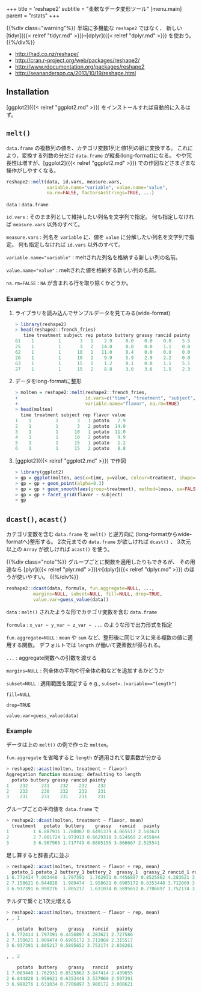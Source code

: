 +++
title = 'reshape2'
subtitle = "柔軟なデータ変形ツール"
[menu.main]
  parent = "rstats"
+++

{{%div class="warning"%}}
半端に多機能な `reshape2` ではなく、
新しい [tidyr]({{< relref "tidyr.md" >}})` + `[dplyr]({{< relref "dplyr.md" >}}) を使おう。
{{%/div%}}

-   <http://had.co.nz/reshape/>
-   <http://cran.r-project.org/web/packages/reshape2/>
-   <http://www.rdocumentation.org/packages/reshape2>
-   <http://seananderson.ca/2013/10/19/reshape.html>

## Installation

[ggplot2]({{< relref "ggplot2.md" >}}) をインストールすれば自動的に入るはず。

## `melt()`

`data.frame` の複数列の値を、カテゴリ変数1列と値1列の組に変換する。
これにより、変換する列数の分だけ `data.frame` が縦長(long-format)になる。
やや冗長性は増すが、[ggplot2]({{< relref "ggplot2.md" >}}) での作図などさまざまな操作がしやすくなる。

```r
reshape2::melt(data, id.vars, measure.vars,
               variable.name="variable", value.name="value",
               na.rm=FALSE, factorsAsStrings=TRUE, ...)
```

`data`
:   `data.frame`

`id.vars`
:   そのまま列として維持したい列名を文字列で指定。
    何も指定しなければ `measure.vars` 以外のすべて。

`measure.vars`
:   列名を `variable` に、値を `value` に分解したい列名を文字列で指定。
    何も指定しなければ `id.vars` 以外のすべて。

`variable.name="variable"`
:   meltされた列名を格納する新しい列の名前。

`value.name="value"`
:   meltされた値を格納する新しい列の名前。

`na.rm=FALSE`
:   `NA` が含まれる行を取り除くかどうか。

### Example

1.  ライブラリを読み込んでサンプルデータを見てみる(wide-format)

    ```r
    > library(reshape2)
    > head(reshape2::french_fries)
       time treatment subject rep potato buttery grassy rancid painty
    61    1         1       3   1    2.9     0.0    0.0    0.0    5.5
    25    1         1       3   2   14.0     0.0    0.0    1.1    0.0
    62    1         1      10   1   11.0     6.4    0.0    0.0    0.0
    26    1         1      10   2    9.9     5.9    2.9    2.2    0.0
    63    1         1      15   1    1.2     0.1    0.0    1.1    5.1
    27    1         1      15   2    8.8     3.0    3.6    1.5    2.3
    ```

2.  データをlong-formatに整形

    ```r
    > molten = reshape2::melt(reshape2::french_fries,
    +                         id.vars=c("time", "treatment", "subject", "rep"),
    +                         variable.name="flavor", na.rm=TRUE)
    > head(molten)
      time treatment subject rep flavor value
    1    1         1       3   1 potato   2.9
    2    1         1       3   2 potato  14.0
    3    1         1      10   1 potato  11.0
    4    1         1      10   2 potato   9.9
    5    1         1      15   1 potato   1.2
    6    1         1      15   2 potato   8.8
    ```

3.  [ggplot2]({{< relref "ggplot2.md" >}}) で作図

    ```r
    > library(ggplot2)
    > gp = ggplot(molten, aes(x=time, y=value, colour=treatment, shape=as.factor(rep)))
    > gp = gp + geom_point(alpha=0.3)
    > gp = gp + geom_smooth(aes(group=treatment), method=loess, se=FALSE)
    > gp = gp + facet_grid(flavor ~ subject)
    > gp
    ```

## `dcast()`, `acast()`

カテゴリ変数を含む `data.frame` を `melt()` と逆方向に
(long-formatからwide-formatへ)整形する。
2次元までの `data.frame` が欲しければ `dcast()` 、
3次元以上の `Array` が欲しければ `acast()` を使う。

{{%div class="note"%}}
グループごとに関数を適用したりもできるが、
その用途なら [plyr]({{< relref "plyr.md" >}})` や `[dplyr]({{< relref "dplyr.md" >}}) のほうが使いやすい。
{{%/div%}}

```r
reshape2::dcast(data, formula, fun.aggregate=NULL, ...,
          margins=NULL, subset=NULL, fill=NULL, drop=TRUE,
          value.var=guess_value(data))
```

`data`
:   `melt()` されたような形でカテゴリ変数を含む `data.frame`

`formula`
:   `x_var ~ y_var ~ z_var ~ ...` のような形で出力形式を指定

`fun.aggregate=NULL`
:   `mean` や `sum` など、整形後に同じマスに来る複数の値に適用する関数。
    デフォルトでは `length` が働いて要素数が得られる。

`...`
:   aggregate関数への引数を渡せる

`margins=NULL`
:   列全体の平均や行全体の和などを追加するかどうか

`subset=NULL`
:   適用範囲を限定する e.g., `subset=.(variable=="length")`

`fill=NULL`

`drop=TRUE`

`value.var=guess_value(data)`

### Example

データは上の `melt()` の例で作った `molten`。

`fun.aggregate` を省略すると `length` が適用されて要素数が分かる

```r
> reshape2::acast(molten, treatment ~ flavor)
Aggregation function missing: defaulting to length
  potato buttery grassy rancid painty
1    232     231    232    232    232
2    232     230    232    232    231
3    231     231    231    231    231
```

グループごとの平均値を `data.frame` で

```r
> reshape2::dcast(molten, treatment ~ flavor, mean)
  treatment   potato  buttery    grassy   rancid   painty
1         1 6.887931 1.780087 0.6491379 4.065517 2.583621
2         2 7.001724 1.973913 0.6629310 3.624569 2.455844
3         3 6.967965 1.717749 0.6805195 3.866667 2.525541
```

足し算すると辞書式に並ぶ

```r
> reshape2::acast(molten, treatment ~ flavor + rep, mean)
  potato_1 potato_2 buttery_1 buttery_2  grassy_1  grassy_2 rancid_1 rancid_2 painty_1 painty_2
1 6.772414 7.003448  1.797391  1.762931 0.4456897 0.8525862 4.283621 3.847414 2.727586 2.439655
2 7.158621 6.844828  1.989474  1.958621 0.6905172 0.6353448 3.712069 3.537069 2.315517 2.597391
3 6.937391 6.998276  1.805217  1.631034 0.5895652 0.7706897 3.752174 3.980172 2.038261 3.008621
```

チルダで繋ぐと1次元増える

```r
> reshape2::acast(molten, treatment ~ flavor ~ rep, mean)
, , 1

    potato  buttery    grassy   rancid   painty
1 6.772414 1.797391 0.4456897 4.283621 2.727586
2 7.158621 1.989474 0.6905172 3.712069 2.315517
3 6.937391 1.805217 0.5895652 3.752174 2.038261

, , 2

    potato  buttery    grassy   rancid   painty
1 7.003448 1.762931 0.8525862 3.847414 2.439655
2 6.844828 1.958621 0.6353448 3.537069 2.597391
3 6.998276 1.631034 0.7706897 3.980172 3.008621
```
